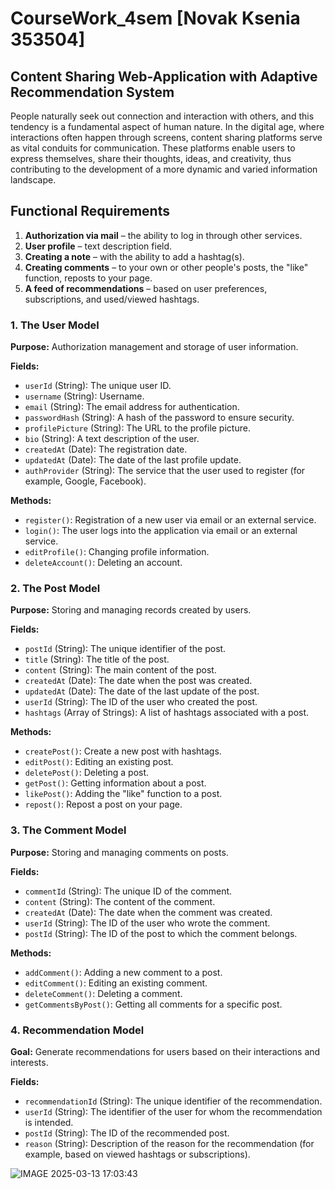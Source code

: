 # CourseWork_4sem [Novak Ksenia 353504]

## Content Sharing Web-Application with Adaptive Recommendation System

People naturally seek out connection and interaction with others, and this tendency is a fundamental aspect of human nature. In the digital age, where interactions often happen through screens, content sharing platforms serve as vital conduits for communication. These platforms enable users to express themselves, share their thoughts, ideas, and creativity, thus contributing to the development of a more dynamic and varied information landscape.


## Functional Requirements

1. **Authorization via mail** – the ability to log in through other services.
2. **User profile** – text description field.
3. **Creating a note** – with the ability to add a hashtag(s).
4. **Creating comments** – to your own or other people's posts, the "like" function, reposts to your page.
5. **A feed of recommendations** – based on user preferences, subscriptions, and used/viewed hashtags.


### 1. The User Model

**Purpose:** Authorization management and storage of user information.

**Fields:**
- `userId` (String): The unique user ID.
- `username` (String): Username.
- `email` (String): The email address for authentication.
- `passwordHash` (String): A hash of the password to ensure security.
- `profilePicture` (String): The URL to the profile picture.
- `bio` (String): A text description of the user.
- `createdAt` (Date): The registration date.
- `updatedAt` (Date): The date of the last profile update.
- `authProvider` (String): The service that the user used to register (for example, Google, Facebook).

**Methods:**
- `register()`: Registration of a new user via email or an external service.
- `login()`: The user logs into the application via email or an external service.
- `editProfile()`: Changing profile information.
- `deleteAccount()`: Deleting an account.

### 2. The Post Model

**Purpose:** Storing and managing records created by users.

**Fields:**
- `postId` (String): The unique identifier of the post.
- `title` (String): The title of the post.
- `content` (String): The main content of the post.
- `createdAt` (Date): The date when the post was created.
- `updatedAt` (Date): The date of the last update of the post.
- `userId` (String): The ID of the user who created the post.
- `hashtags` (Array of Strings): A list of hashtags associated with a post.

**Methods:**
- `createPost()`: Create a new post with hashtags.
- `editPost()`: Editing an existing post.
- `deletePost()`: Deleting a post.
- `getPost()`: Getting information about a post.
- `likePost()`: Adding the "like" function to a post.
- `repost()`: Repost a post on your page.

### 3. The Comment Model

**Purpose:** Storing and managing comments on posts.

**Fields:**
- `commentId` (String): The unique ID of the comment.
- `content` (String): The content of the comment.
- `createdAt` (Date): The date when the comment was created.
- `userId` (String): The ID of the user who wrote the comment.
- `postId` (String): The ID of the post to which the comment belongs.

**Methods:**
- `addComment()`: Adding a new comment to a post.
- `editComment()`: Editing an existing comment.
- `deleteComment()`: Deleting a comment.
- `getCommentsByPost()`: Getting all comments for a specific post.

### 4. Recommendation Model

**Goal:** Generate recommendations for users based on their interactions and interests.

**Fields:**
- `recommendationId` (String): The unique identifier of the recommendation.
- `userId` (String): The identifier of the user for whom the recommendation is intended.
- `postId` (String): The ID of the recommended post.
- `reason` (String): Description of the reason for the recommendation (for example, based on viewed hashtags or subscriptions).

![IMAGE 2025-03-13 17:03:43](https://github.com/user-attachments/assets/f4011fe7-53ea-49e7-802d-55886d4569d2)

